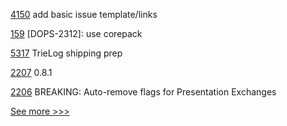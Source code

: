 
[4150](https://github.com/hyperledger/fabric/pull/4150) add basic issue template/links

[159](https://github.com/hyperledger/iroha-javascript/pull/159) [DOPS-2312]: use corepack

[5317](https://github.com/hyperledger/besu/pull/5317) TrieLog shipping prep

[2207](https://github.com/hyperledger/aries-cloudagent-python/pull/2207) 0.8.1

[2206](https://github.com/hyperledger/aries-cloudagent-python/pull/2206) BREAKING: Auto-remove flags for Presentation Exchanges


[See more >>>](https://start-here.hyperledger.org/pull-requests)
